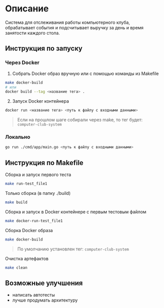 # Описание

Система для отслеживания работы компьютерного клуба, обрабатывает события и подсчитывает выручку за день и время занятости каждого стола.

## Инструкция по запуску

### Через Docker

1. Собрать Docker образ вручную или с помощью команды из Makefile

```sh
make docker-build
# или
docker build --tag <название тега> .
```

2. Запуск Docker контейнера

```sh
docker run <название тега> <путь к файлу с входными данными>
```

> Если на прошлом шаге собирали через make, то тег будет: `computer-club-system`

### Локально

```sh
go run ./cmd/app/main.go <путь к файлу с входными данными>
```

## Инструкция по Makefile

Сборка и запуск первого теста

```sh
make run-test_file1
```

Только сборка (в папку ./build)

```sh
make build
```

Сборка и запуск в Docker контейнере с первым тестовым файлом

```sh
make docker-run-test_file1
```

Сборка Docker образа

```sh
make docker-build
```

> По умолчанию установлен тег: `computer-club-system`

Очистка артефактов

```sh
make clean
```

## Возможные улучшения

- написать автотесты
- лучше продумать архитектуру
